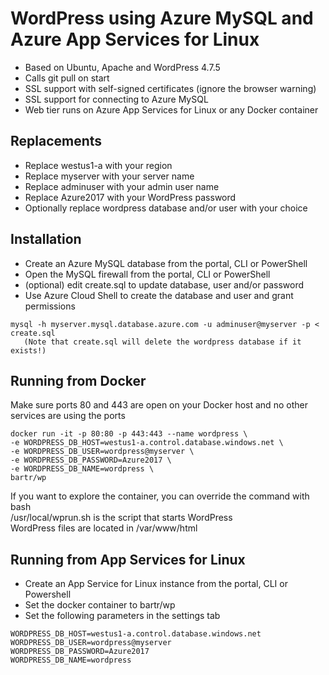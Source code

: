 # WordPress using Azure MySQL and Azure App Services for Linux
* Based on Ubuntu, Apache and WordPress 4.7.5
* Calls git pull on start
* SSL support with self-signed certificates (ignore the browser warning)
* SSL support for connecting to Azure MySQL
* Web tier runs on Azure App Services for Linux or any Docker container

## Replacements
* Replace westus1-a with your region
* Replace myserver with your server name
* Replace adminuser with your admin user name
* Replace Azure2017 with your WordPress password
* Optionally replace wordpress database and/or user with your choice

## Installation
* Create an Azure MySQL database from the portal, CLI or PowerShell
* Open the MySQL firewall from the portal, CLI or PowerShell
* (optional) edit create.sql to update database, user and/or password
* Use Azure Cloud Shell to create the database and user and grant permissions
```
mysql -h myserver.mysql.database.azure.com -u adminuser@myserver -p < create.sql
   (Note that create.sql will delete the wordpress database if it exists!)
```

## Running from Docker
Make sure ports 80 and 443 are open on your Docker host and no other services are using the ports
```
docker run -it -p 80:80 -p 443:443 --name wordpress \
-e WORDPRESS_DB_HOST=westus1-a.control.database.windows.net \
-e WORDPRESS_DB_USER=wordpress@myserver \
-e WORDPRESS_DB_PASSWORD=Azure2017 \
-e WORDPRESS_DB_NAME=wordpress \
bartr/wp
```
If you want to explore the container, you can override the command with bash  
/usr/local/wprun.sh is the script that starts WordPress  
WordPress files are located in /var/www/html


## Running from App Services for Linux
* Create an App Service for Linux instance from the portal, CLI or Powershell
* Set the docker container to bartr/wp
* Set the following parameters in the settings tab
```
WORDPRESS_DB_HOST=westus1-a.control.database.windows.net
WORDPRESS_DB_USER=wordpress@myserver
WORDPRESS_DB_PASSWORD=Azure2017
WORDPRESS_DB_NAME=wordpress
```

